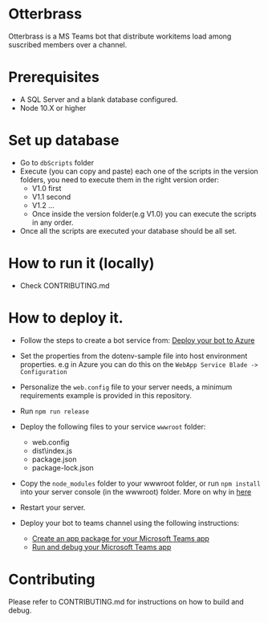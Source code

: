 # Otterbrass
Otterbrass is a MS Teams bot that distribute workitems load among suscribed members over a channel.

# Prerequisites
- A SQL Server and a blank database configured.
- Node 10.X  or higher

# Set up database
- Go to `dbScripts` folder 
- Execute (you can copy and paste) each one of the scripts in the version folders, you need to execute them in the right version order:
  - V1.0 first
  - V1.1 second
  - V1.2 ...
  - Once inside the version folder(e.g V1.0) you can execute the scripts in any order.
- Once all the scripts are executed your database should be all set.

# How to run it (locally)
- Check CONTRIBUTING.md

# How to deploy it.
- Follow the steps to create a bot service from: [Deploy your bot to Azure](https://docs.microsoft.com/en-us/azure/bot-service/bot-service-quickstart-registration?view=azure-bot-service-4.0#create-a-registration-application)
- Set the properties from the dotenv-sample file into host environment properties. e.g in Azure you can do this on the `WebApp Service Blade -> Configuration`
- Personalize the `web.config` file to your server needs, a minimum requirements example is provided in this repository.
- Run `npm run release`
- Deploy the following files to your service `wwwroot` folder:
  - web.config
  - dist\index.js
  - package.json
  - package-lock.json
- Copy the `node_modules` folder to your wwwroot folder, or run `npm install` into your server console (in the wwwroot) folder. More on why in [here](https://github.com/liady/webpack-node-externals)

- Restart your server.
- Deploy your bot to teams channel using the following instructions:
  - [Create an app package for your Microsoft Teams app](https://docs.microsoft.com/en-us/microsoftteams/platform/concepts/build-and-test/apps-package#creating-a-manifest)
  - [Run and debug your Microsoft Teams app](https://docs.microsoft.com/en-us/microsoftteams/platform/concepts/build-and-test/debug)

# Contributing
Please refer to CONTRIBUTING.md for instructions on how to build and debug.
